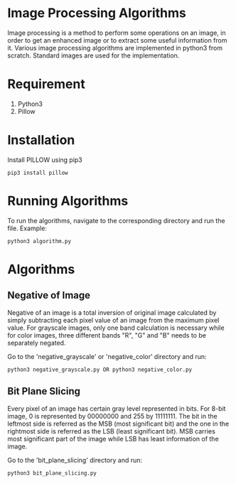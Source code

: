 # Image Processing Algorithms

Image processing is a method to perform some operations on an image, in order to get an enhanced image or to extract some useful information from it. Various image processing algorithms are implemented in python3 from scratch. Standard images are used for the implementation.

# Requirement

1. Python3
2. Pillow

# Installation

Install PILLOW using pip3
``` 
pip3 install pillow
```

# Running Algorithms

To run the algorithms, navigate to the corresponding directory and run the file. Example:

```
python3 algorithm.py
```

# Algorithms

## Negative of Image

Negative of an image is a total inversion of original image calculated by simply subtracting each pixel value of an image from the maximum pixel value. For grayscale images, only one band calculation is necessary while for color images, three different bands "R", "G" and "B" needs to be separately negated.

Go to the 'negative_grayscale' or 'negative_color' directory and run:
```
python3 negative_grayscale.py OR python3 negative_color.py
```

## Bit Plane Slicing

Every pixel of an image has certain gray level represented in bits. For 8-bit image, 0 is represented by 00000000 and 255 by 11111111. The bit in the leftmost side is referred as the MSB (most significant bit) and the one in the rightmost side is referred as the LSB (least significant bit). MSB carries most significant part of the image while LSB has least information of the image.

Go to the 'bit_plane_slicing' directory and run:
```
python3 bit_plane_slicing.py
```